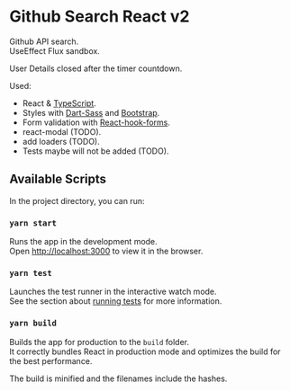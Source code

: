 # Github Search React v2

Github API search.\
UseEffect Flux sandbox.

User Details closed after the timer countdown.

Used:
 * React & [TypeScript](https://github.com/microsoft/TypeScript).
 * Styles with [Dart-Sass](https://github.com/sass/dart-sass) and [Bootstrap](https://github.com/twbs/bootstrap).
 * Form validation with [React-hook-forms](https://github.com/react-hook-form/react-hook-form).
 * react-modal (TODO).
 * add loaders (TODO).
 * Tests maybe will not be added (TODO).
 

## Available Scripts

In the project directory, you can run:

### `yarn start`

Runs the app in the development mode.\
Open [http://localhost:3000](http://localhost:3000) to view it in the browser.

### `yarn test`

Launches the test runner in the interactive watch mode.\
See the section about [running tests](https://facebook.github.io/create-react-app/docs/running-tests) for more information.

### `yarn build`

Builds the app for production to the `build` folder.\
It correctly bundles React in production mode and optimizes the build for the best performance.

The build is minified and the filenames include the hashes.
